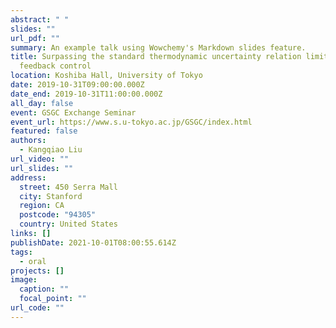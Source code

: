 ```yaml
---
abstract: " "
slides: ""
url_pdf: ""
summary: An example talk using Wowchemy's Markdown slides feature.
title: Surpassing the standard thermodynamic uncertainty relation limit by
  feedback control
location: Koshiba Hall, University of Tokyo
date: 2019-10-31T09:00:00.000Z
date_end: 2019-10-31T11:00:00.000Z
all_day: false
event: GSGC Exchange Seminar
event_url: https://www.s.u-tokyo.ac.jp/GSGC/index.html
featured: false
authors:
  - Kangqiao Liu
url_video: ""
url_slides: ""
address:
  street: 450 Serra Mall
  city: Stanford
  region: CA
  postcode: "94305"
  country: United States
links: []
publishDate: 2021-10-01T08:00:55.614Z
tags:
  - oral
projects: []
image:
  caption: ""
  focal_point: ""
url_code: ""
---
```

